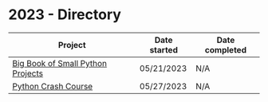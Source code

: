 # 2023 - Directory

| Project                                                                          | Date started | Date completed |
|----------------------------------------------------------------------------------|--------------|----------------|
| [Big Book of Small Python Projects](big_book_of_small_python_projects/README.md) | 05/21/2023   | N/A            |
| [Python Crash Course](python_crash_course/README.md)                             | 05/27/2023   | N/A            |



